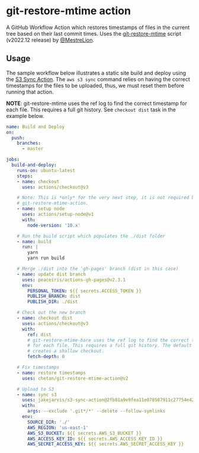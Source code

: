 # git-restore-mtime action

A GitHub Workflow Action which restores timestamps of files in the current tree based on their last commit times. Uses the [git-restore-mtime](https://github.com/MestreLion/git-tools) script (v2022.12 release) by [@MestreLion](https://github.com/MestreLion).

## Usage

The sample workflow below illustrates a static site build and deploy using the
[S3 Sync Action](https://github.com/jakejarvis/s3-sync-action). The `aws s3 sync` command relies on having the
correct timestamps for the files to be uploaded, thus, we must reset them before
running that action.

__NOTE__: git-restore-mtime uses the ref log to find the correct timestamp
for each file. This requires a full git history.  See `checkout dist` task in
the example below.

```yaml
name: Build and Deploy
on:
  push:
    branches:
      - master

jobs:
  build-and-deploy:
    runs-on: ubuntu-latest
    steps:
    - name: checkout
      uses: actions/checkout@v3

    # Note: This is *only* for the very next step, it is not required by
    # git-restore-mtime-action.
    - name: setup node
      uses: actions/setup-node@v1
      with:
        node-version: '10.x'

    # Run the build script which populates the ./dist folder
    - name: build
      run: |
        yarn
        yarn run build

    # Merge ./dist into the 'gh-pages' branch (dist in this case)
    - name: update dist branch
      uses: peaceiris/actions-gh-pages@v2.3.1
      env:
        PERSONAL_TOKEN: ${{ secrets.ACCESS_TOKEN }}
        PUBLISH_BRANCH: dist
        PUBLISH_DIR: ./dist

    # Check out the new branch
    - name: checkout dist
      uses: actions/checkout@v3
      with:
        ref: dist
        # git-restore-mtime-bare uses the ref log to find the correct timestamp
        # for each file. This requires a full git history. The default value (1)
        # creates a shallow checkout.
        fetch-depth: 0

    # Fix timestamps
    - name: restore timestamps
      uses: chetan/git-restore-mtime-action@v2

    # Upload to S3
    - name: sync s3
      uses: jakejarvis/s3-sync-action@2fb81a9e9fea11e078587911c27754e42e6a6e88
      with:
        args: --exclude '.git*/*' --delete --follow-symlinks
      env:
        SOURCE_DIR: './'
        AWS_REGION: 'us-east-1'
        AWS_S3_BUCKET: ${{ secrets.AWS_S3_BUCKET }}
        AWS_ACCESS_KEY_ID: ${{ secrets.AWS_ACCESS_KEY_ID }}
        AWS_SECRET_ACCESS_KEY: ${{ secrets.AWS_SECRET_ACCESS_KEY }}

```
